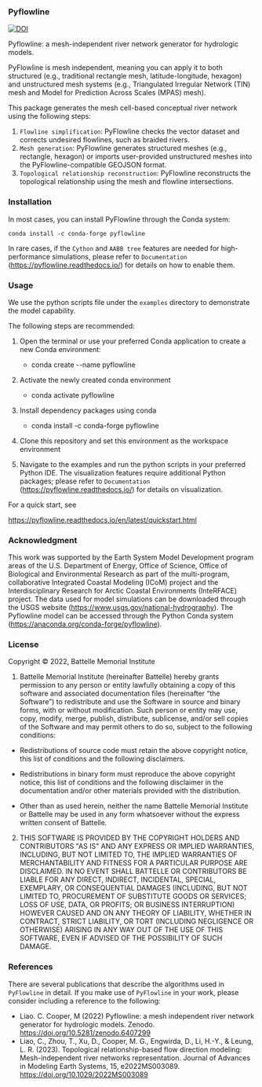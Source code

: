### Pyflowline

[![DOI](https://zenodo.org/badge/368338554.svg)](https://zenodo.org/badge/latestdoi/368338554)

Pyflowline: a mesh-independent river network generator for hydrologic models. 

PyFlowline is mesh independent, meaning you can apply it to both structured (e.g., traditional rectangle mesh, latitude-longitude, hexagon) and unstructured mesh systems (e.g., Triangulated Irregular Network (TIN) mesh and Model for Prediction Across Scales (MPAS) mesh).

This package generates the mesh cell-based conceptual river network using the following steps:
1. `Flowline simplification`: PyFlowline checks the vector dataset and corrects undesired flowlines, such as braided rivers. 
2. `Mesh generation`: PyFlowline generates structured meshes (e.g., rectangle, hexagon) or imports user-provided unstructured meshes into the PyFlowline-compatible GEOJSON format.
3. `Topological relationship reconstruction`: PyFlowline reconstructs the topological relationship using the mesh and flowline intersections. 

### Installation

In most cases, you can install PyFlowline through the Conda system:

    conda install -c conda-forge pyflowline

In rare cases, if the `Cython` and `AABB tree` features are needed for high-performance simulations, please refer to `Documentation` (https://pyflowline.readthedocs.io/) for details on how to enable them.

### Usage

We use the python scripts file under the `examples` directory to demonstrate the model capability.

The following steps are recommended:

1. Open the terminal or use your preferred Conda application to create a new Conda environment:

    * conda create --name pyflowline

2. Activate the newly created conda environment

    * conda activate pyflowline

3. Install dependency packages using conda

    * conda install -c conda-forge pyflowline

4. Clone this repository and set this environment as the workspace environment

5. Navigate to the examples and run the python scripts in your preferred Python IDE.
The visualization features require additional Python packages; please refer to `Documentation` (https://pyflowline.readthedocs.io/) for details on visualization.

For a quick start, see

https://pyflowline.readthedocs.io/en/latest/quickstart.html

### Acknowledgment

This work was supported by the Earth System Model Development program areas of the U.S. Department of Energy, Office of Science, Office of Biological and Environmental Research as part of the multi-program, collaborative Integrated Coastal Modeling (ICoM) project and the Interdisciplinary Research for Arctic Coastal Environments (InteRFACE) project. 
The data used for model simulations can be downloaded through the USGS website (https://www.usgs.gov/national-hydrography). 
The Pyflowline model can be accessed through the Python Conda system (https://anaconda.org/conda-forge/pyflowline). 

### License

Copyright © 2022, Battelle Memorial Institute

1. Battelle Memorial Institute (hereinafter Battelle) hereby grants permission to any person or entity lawfully obtaining a copy of this software and associated documentation files (hereinafter “the Software”) to redistribute and use the Software in source and binary forms, with or without modification. Such person or entity may use, copy, modify, merge, publish, distribute, sublicense, and/or sell copies of the Software and may permit others to do so, subject to the following conditions:

* Redistributions of source code must retain the above copyright notice, this list of conditions and the following disclaimers.

* Redistributions in binary form must reproduce the above copyright notice, this list of conditions and the following disclaimer in the documentation and/or other materials provided with the distribution.

* Other than as used herein, neither the name Battelle Memorial Institute or Battelle may be used in any form whatsoever without the express written consent of Battelle.

2. THIS SOFTWARE IS PROVIDED BY THE COPYRIGHT HOLDERS AND CONTRIBUTORS "AS IS" AND ANY EXPRESS OR IMPLIED WARRANTIES, INCLUDING, BUT NOT LIMITED TO, THE IMPLIED WARRANTIES OF MERCHANTABILITY AND FITNESS FOR A PARTICULAR PURPOSE ARE DISCLAIMED. IN NO EVENT SHALL BATTELLE OR CONTRIBUTORS BE LIABLE FOR ANY DIRECT, INDIRECT, INCIDENTAL, SPECIAL, EXEMPLARY, OR CONSEQUENTIAL DAMAGES (INCLUDING, BUT NOT LIMITED TO, PROCUREMENT OF SUBSTITUTE GOODS OR SERVICES; LOSS OF USE, DATA, OR PROFITS; OR BUSINESS INTERRUPTION) HOWEVER CAUSED AND ON ANY THEORY OF LIABILITY, WHETHER IN CONTRACT, STRICT LIABILITY, OR TORT (INCLUDING NEGLIGENCE OR OTHERWISE) ARISING IN ANY WAY OUT OF THE USE OF THIS SOFTWARE, EVEN IF ADVISED OF THE POSSIBILITY OF SUCH DAMAGE.

### References

There are several publications that describe the algorithms used in `PyFlowline` in detail. If you make use of `PyFlowline` in your work, please consider including a reference to the following:

* Liao. C. Cooper, M (2022) Pyflowline: a mesh independent river network generator for hydrologic models. Zenodo.
https://doi.org/10.5281/zenodo.6407299
* Liao, C., Zhou, T., Xu, D., Cooper, M. G., Engwirda, D., Li, H.-Y., & Leung, L. R. (2023). Topological relationship-based flow direction modeling: Mesh-independent river networks representation. Journal of Advances in Modeling Earth Systems, 15, e2022MS003089. https://doi.org/10.1029/2022MS003089





    

